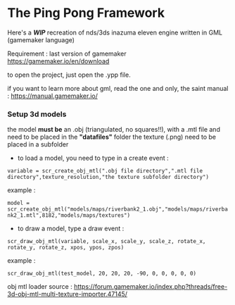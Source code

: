 # The Ping Pong Framework

Here's a ***WIP*** recreation of nds/3ds inazuma eleven engine written in GML (gamemaker language)

Requirement : last version of gamemaker 
https://gamemaker.io/en/download

to open the project, just open the .ypp file.

if you want to learn more about gml, read the one and only, the saint manual : https://manual.gamemaker.io/

### Setup 3d models

the model **must be** an .obj (triangulated, no squares!!), with a .mtl file and need to be placed in the **"datafiles"** folder
the texture (.png) need to be placed in a subfolder 

- to load a model, you need to type in a create event :

``variable = scr_create_obj_mtl(".obj file directory",".mtl file directory",texture_resolution,"the texture subfolder directory")``

example :

``model = scr_create_obj_mtl("models/maps/riverbank2_1.obj","models/maps/riverbank2_1.mtl",8182,"models/maps/textures")``

- to draw a model, type a draw event :

``scr_draw_obj_mtl(variable, scale_x, scale_y, scale_z, rotate_x, rotate_y, rotate_z, xpos, ypos, zpos)``

example :

``scr_draw_obj_mtl(test_model, 20, 20, 20, -90, 0, 0, 0, 0, 0)``

obj mtl loader source : https://forum.gamemaker.io/index.php?threads/free-3d-obj-mtl-multi-texture-importer.47145/
